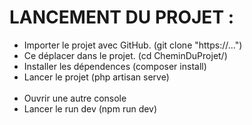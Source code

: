 <h1>LANCEMENT DU PROJET :</h1> 

<ul>
    <li>Importer le projet avec GitHub. (git clone "https://...")</li>
    <li>Ce déplacer dans le projet. (cd CheminDuProjet/)</li>
    <li>Installer les dépendences (composer install)</li>
    <li>Lancer le projet (php artisan serve)</li><br>
    <li>Ouvrir une autre console</li>
    <li>Lancer le run dev (npm run dev)</h1>
</ul>
